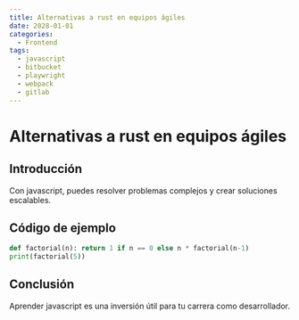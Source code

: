 ```yaml
---
title: Alternativas a rust en equipos ágiles
date: 2028-01-01
categories:
  - Frontend
tags:
  - javascript
  - bitbucket
  - playwright
  - webpack
  - gitlab
---
```


# Alternativas a rust en equipos ágiles

## Introducción

Con javascript, puedes resolver problemas complejos y crear soluciones escalables.

## Código de ejemplo

```python
def factorial(n): return 1 if n == 0 else n * factorial(n-1)
print(factorial(5))
```

## Conclusión

Aprender javascript es una inversión útil para tu carrera como desarrollador.